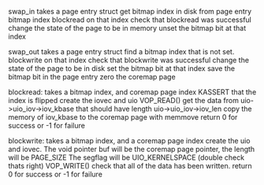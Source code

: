 swap_in
  takes a page entry struct
  get bitmap index in disk from page entry bitmap index
  blockread on that index
  check that blockread was successful
  change the state of the page to be in memory
  unset the bitmap bit at that index


swap_out
  takes a page entry struct
  find a bitmap index that is not set.
  blockwrite on that index
  check that blockwrite was successful
  change the state of the page to be in disk
  set the bitmap bit at that index
  save the bitmap bit in the page entry
  zero the coremap page


blockread:
  takes a bitmap index, and coremap page index
  KASSERT that the index is flipped
  create the iovec and uio
  VOP_READ()
  get the data from uio->uio_iov->iov_kbase that should have length uio->uio_iov->iov_len
  copy the memory of iov_kbase to the coremap page with memmove
  return 0 for success or -1 for failure


blockwrite:
  takes a bitmap index, and a coremap page index
  create the uio and iovec.
  The void pointer buf will be the coremap page pointer, the length will be PAGE_SIZE
  The segflag will be UIO_KERNELSPACE (double check thats right)
  VOP_WRITE()
  check that all of the data has been written.
  return 0 for success or -1 for failure
